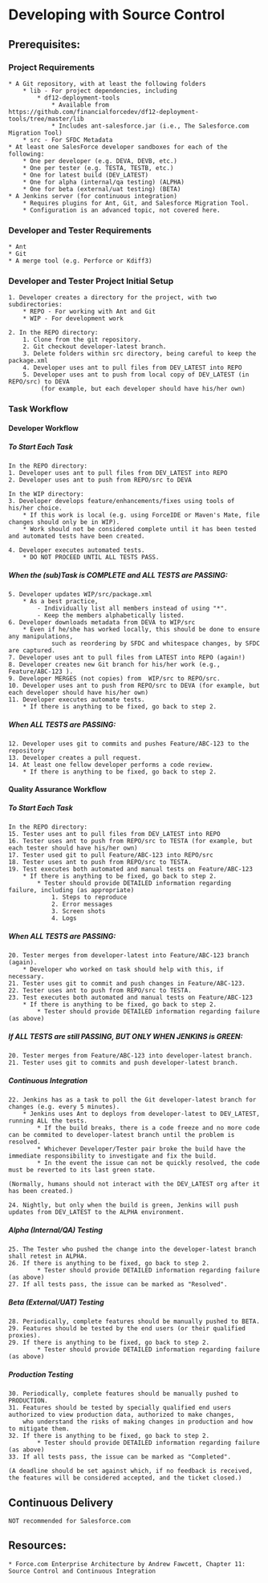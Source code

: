 # Developing with Source Control

## Prerequisites:
### Project Requirements
	* A Git repository, with at least the following folders
		* lib - For project dependencies, including
			* df12-deployment-tools
				* Available from https://github.com/financialforcedev/df12-deployment-tools/tree/master/lib
				* Includes ant-salesforce.jar (i.e., The Salesforce.com Migration Tool)
		* src - For SFDC Metadata
	* At least one SalesForce developer sandboxes for each of the following:
		* One per developer (e.g. DEVA, DEVB, etc.)
		* One per tester (e.g. TESTA, TESTB, etc.)
		* One for latest build (DEV_LATEST)
		* One for alpha (internal/qa testing) (ALPHA)
		* One for beta (external/uat testing) (BETA)
	* A Jenkins server (for continuous integration)
		* Requires plugins for Ant, Git, and Salesforce Migration Tool.
		* Configuration is an advanced topic, not covered here.

### Developer and Tester Requirements
	* Ant
	* Git
	* A merge tool (e.g. Perforce or Kdiff3)

### Developer and Tester Project Initial Setup
	1. Developer creates a directory for the project, with two subdirectories:
		* REPO - For working with Ant and Git
		* WIP - For development work

	2. In the REPO directory:
		1. Clone from the git repository.
		2. Git checkout developer-latest branch.
		3. Delete folders within src directory, being careful to keep the package.xml
		4. Developer uses ant to pull files from DEV_LATEST into REPO
		5. Developer uses ant to push from local copy of DEV_LATEST (in REPO/src) to DEVA 
			 (for example, but each developer should have his/her own)  

### Task Workflow
#### Developer Workflow
		
##### To Start Each Task		
	In the REPO directory:
	1. Developer uses ant to pull files from DEV_LATEST into REPO
	2. Developer uses ant to push from REPO/src to DEVA
	
	In the WIP directory:
	3. Developer develops feature/enhancements/fixes using tools of his/her choice.
		* If this work is local (e.g. using ForceIDE or Maven's Mate, file changes should only be in WIP).
		* Work should not be considered complete until it has been tested and automated tests have been created.
	
	4. Developer executes automated tests.
		* DO NOT PROCEED UNTIL ALL TESTS PASS. 
		
##### When the (sub)Task is COMPLETE and ALL TESTS are PASSING:
	5. Developer updates WIP/src/package.xml
		* As a best practice,
			- Individually list all members instead of using "*".
			- Keep the members alphabetically listed.
	6. Developer downloads metadata from DEVA to WIP/src
		* Even if he/she has worked locally, this should be done to ensure any manipulations, 
				such as reordering by SFDC and whitespace changes, by SFDC are captured.
	7. Developer uses ant to pull files from LATEST into REPO (again!)
	8. Developer creates new Git branch for his/her work (e.g., Feature/ABC-123 ).
	9. Developer MERGES (not copies) from  WIP/src to REPO/src.
	10. Developer uses ant to push from REPO/src to DEVA (for example, but each developer should have his/her own)
	11. Developer executes automate tests.
		* If there is anything to be fixed, go back to step 2.  

##### When ALL TESTS are PASSING:
	12. Developer uses git to commits and pushes Feature/ABC-123 to the repository
	13. Developer creates a pull request.
	14. At least one fellow developer performs a code review.
		* If there is anything to be fixed, go back to step 2.  

#### Quality Assurance Workflow

##### To Start Each Task		
	In the REPO directory:
	15. Tester uses ant to pull files from DEV_LATEST into REPO
	16. Tester uses ant to push from REPO/src to TESTA (for example, but each tester should have his/her own)
	17. Tester used git to pull Feature/ABC-123 into REPO/src
	18. Tester uses ant to push from REPO/src to TESTA.
	19. Test executes both automated and manual tests on Feature/ABC-123
		* If there is anything to be fixed, go back to step 2.
			* Tester should provide DETAILED information regarding failure, including (as appropriate)
				1. Steps to reproduce
				2. Error messages
				3. Screen shots
				4. Logs  
	 
##### When ALL TESTS are PASSING:
	20. Tester merges from developer-latest into Feature/ABC-123 branch (again).
		* Developer who worked on task should help with this, if necessary.
	21. Tester uses git to commit and push changes in Feature/ABC-123.
	22. Tester uses ant to push from REPO/src to TESTA.
	23. Test executes both automated and manual tests on Feature/ABC-123
		* If there is anything to be fixed, go back to step 2.
			* Tester should provide DETAILED information regarding failure (as above)

##### If ALL TESTS are still PASSING, BUT ONLY WHEN JENKINS is GREEN:
	20. Tester merges from Feature/ABC-123 into developer-latest branch.
	21. Tester uses git to commits and push developer-latest branch.

##### Continuous Integration
	22. Jenkins has as a task to poll the Git developer-latest branch for changes (e.g. every 5 minutes).
		* Jenkins uses Ant to deploys from developer-latest to DEV_LATEST, running ALL the tests.
			* If the build breaks, there is a code freeze and no more code can be commited to developer-latest branch until the problem is resolved.
			* Whichever Developer/Tester pair broke the build have the immediate responsibility to investigate and fix the build.
			* In the event the issue can not be quickly resolved, the code must be reverted to its last green state.

	(Normally, humans should not interact with the DEV_LATEST org after it has been created.)

	24. Nightly, but only when the build is green, Jenkins will push updates from DEV_LATEST to the ALPHA environment.
	 	
##### Alpha (Internal/QA) Testing
	25. The Tester who pushed the change into the developer-latest branch shall retest in ALPHA.
	26. If there is anything to be fixed, go back to step 2.
			* Tester should provide DETAILED information regarding failure (as above)
	27. If all tests pass, the issue can be marked as "Resolved".

##### Beta (External/UAT) Testing
	28. Periodically, complete features should be manually pushed to BETA.
	29. Features should be tested by the end users (or their qualified proxies).
	29. If there is anything to be fixed, go back to step 2.
			* Tester should provide DETAILED information regarding failure (as above)

##### Production Testing
	30. Periodically, complete features should be manually pushed to PRODUCTION.
	31. Features should be tested by specially qualified end users authorized to view production data, authorized to make changes, 
		who understand the risks of making changes in production and how to mitigate them.
	32. If there is anything to be fixed, go back to step 2.
			* Tester should provide DETAILED information regarding failure (as above)
	33. If all tests pass, the issue can be marked as "Completed".

	(A deadline should be set against which, if no feedback is received, the features will be considered accepted, and the ticket closed.)


## Continuous Delivery
	NOT recommended for Salesforce.com

## Resources:
	* Force.com Enterprise Architecture by Andrew Fawcett, Chapter 11: Source Control and Continuous Integration